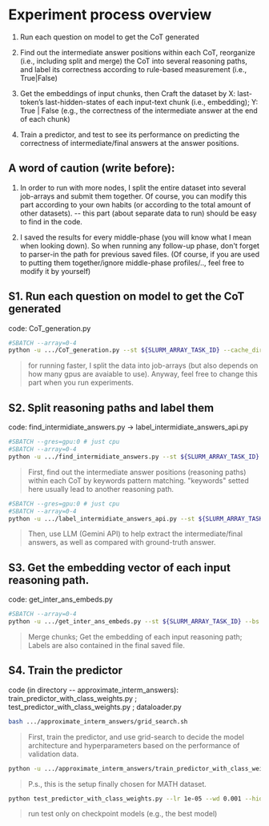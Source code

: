 # Experiment process overview

1. Run each question on model to get the CoT generated

2. Find out the intermediate answer positions within each CoT, reorganize (i.e., including split and merge) the CoT into several reasoning paths, and label its correctness according to rule-based measurement (i.e., True|False)

3. Get the embeddings of input chunks, then
    Craft the dataset by
    X: last-token’s last-hidden-states of each input-text chunk (i.e., embedding); 
    Y: True | False (e.g., the correctness of the intermediate answer at the end of each chunk)

4. Train a predictor, and test to see its performance on predicting the correctness of intermediate/final answers at the answer positions.

## A word of caution (write before): 

1. In order to run with more nodes, I split the entire dataset into several job-arrays and submit them together. Of course, you can modify this part according to your own habits (or according to the total amount of other datasets).  -- this part (about separate data to run) should be easy to find in the code.

2. I saved the results for every middle-phase (you will know what I mean when looking down). So when running any follow-up phase, don't forget to parser-in the path for previous saved files. (Of course, if you are used to putting them together/ignore middle-phase profiles/.., feel free to modify it by yourself)


## S1. Run each question on model to get the CoT generated

code: CoT_generation.py

```bash
#SBATCH --array=0-4
python -u .../CoT_generation.py --st ${SLURM_ARRAY_TASK_ID} --cache_dir "note:model path" --dataset_path "note:data path" --save_path "note:save-file"
```
> for running faster, I split the data into job-arrays (but also depends on how many gpus are avaiable to use). Anyway, feel free to change this part when you run experiments.


## S2. Split reasoning paths and label them

code: find_intermidiate_answers.py -> label_intermidiate_answers_api.py

```bash
#SBATCH --gres=gpu:0 # just cpu
#SBATCH --array=0-4
python -u .../find_intermidiate_answers.py --st ${SLURM_ARRAY_TASK_ID} --datafile_path "note:raw CoT path" --save_path "note:save-file"
```
> First, find out the intermediate answer positions (reasoning paths) within each CoT by keywords pattern matching. "keywords" setted here usually lead to another reasoning path. 

```bash
#SBATCH --gres=gpu:0 # just cpu
#SBATCH --array=0-4
python -u .../label_intermidiate_answers_api.py --st ${SLURM_ARRAY_TASK_ID} --segmented_dataset_path "note:segmented CoT file path" --raw_CoT_path "note:raw CoT path" --save_path "note:save-file"
```
> Then, use LLM (Gemini API) to help extract the intermediate/final answers, as well as compared with ground-truth answer. 


## S3. Get the embedding vector of each input reasoning path.

code: get_inter_ans_embeds.py

```bash
#SBATCH --array=0-4
python -u .../get_inter_ans_embeds.py --st ${SLURM_ARRAY_TASK_ID} --bs "note:batch-size" --cache_dir "note:model path" --dataset_path "note:data path" --save_path "note:save-file"
```
> Merge chunks; Get the embedding of each input reasoning path; Labels are also contained in the final saved file.

## S4. Train the predictor

code (in directory -- approximate_interm_answers): train_predictor_with_class_weights.py ; test_predictor_with_class_weights.py ; dataloader.py

```bash
bash .../approximate_interm_answers/grid_search.sh
```
> First, train the predictor, and use grid-search to decide the model architecture and hyperparameters based on the performance of validation data.

```bash
python -u .../approximate_interm_answers/train_predictor_with_class_weights.py --epochs 200 --lr 1e-5 --wd 0.001 --hidden_size 0 --alpha_imbalance_penalty 2.0 
```
> P.s., this is the setup finally chosen for MATH dataset.

```bash
python test_predictor_with_class_weights.py --lr 1e-05 --wd 0.001 --hidden_size 0 --alpha_imbalance_penalty 2.0 --checkpoint_model_path "node:best-model path"
```
> run test only on checkpoint models (e.g., the best model)

